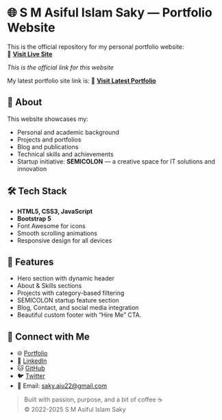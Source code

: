 # 🌐 S M Asiful Islam Saky — Portfolio Website

This is the official repository for my personal portfolio website:  
🔗 **[Visit Live Site](https://saky-semicolon.github.io/)**

_This is the official link for this website_


My latest portfolio site link is: 🔗 **[Visit Latest Portfolio](https://saky.space/)**


## 📌 About

This website showcases my:
- Personal and academic background
- Projects and portfolios
- Blog and publications
- Technical skills and achievements
- Startup initiative: **SEMICOLON** — a creative space for IT solutions and innovation

## 🛠️ Tech Stack

- **HTML5, CSS3, JavaScript**
- **Bootstrap 5**
- Font Awesome for icons
- Smooth scrolling animations
- Responsive design for all devices

## 📁 Features

- Hero section with dynamic header
- About & Skills sections
- Projects with category-based filtering
- SEMICOLON startup feature section
- Blog, Contact, and social media integration
- Beautiful custom footer with “Hire Me” CTA.

## 🔗 Connect with Me

- 🌐 [Portfolio](https://saky.space/)
- 💼 [LinkedIn](https://www.linkedin.com/in/saky-semicolon/)
- 🐱 [GitHub](https://github.com/saky-semicolon)
- 🐦 [Twitter](https://twitter.com/saky_semicolon)
- 📧 Email: saky.aiu22@gmail.com

> Built with passion, purpose, and a bit of coffee ☕  
> © 2022-2025 S M Asiful Islam Saky
